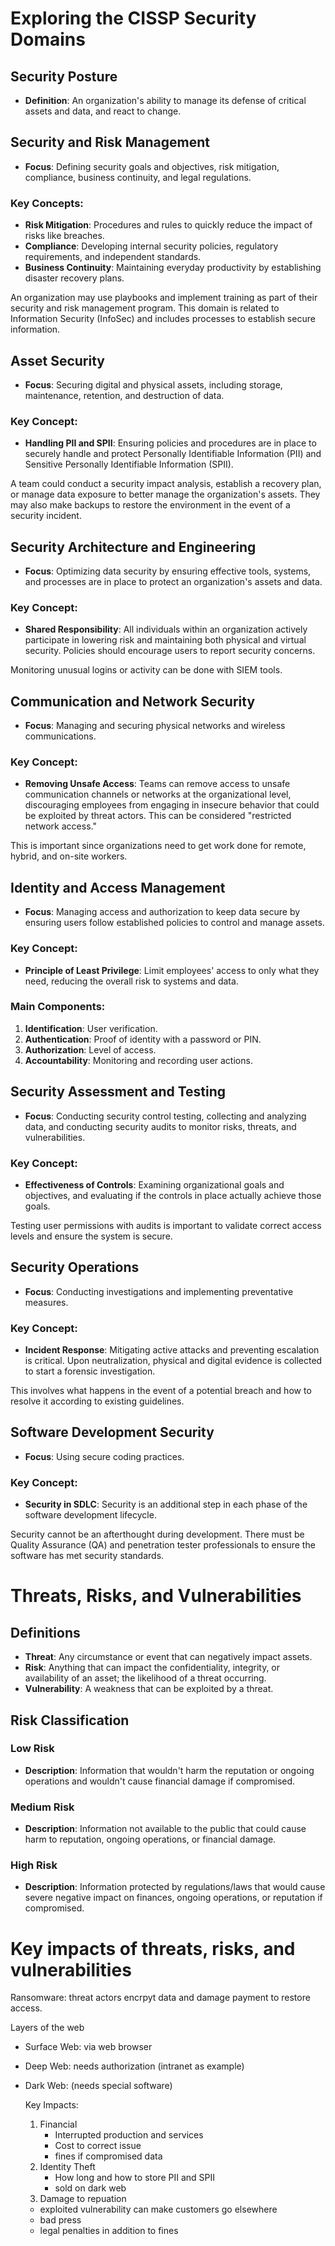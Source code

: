 # Exploring the CISSP Security Domains

## Security Posture
- **Definition**: An organization's ability to manage its defense of critical assets and data, and react to change.

## Security and Risk Management
- **Focus**: Defining security goals and objectives, risk mitigation, compliance, business continuity, and legal regulations.

### Key Concepts:
- **Risk Mitigation**: Procedures and rules to quickly reduce the impact of risks like breaches.
- **Compliance**: Developing internal security policies, regulatory requirements, and independent standards.
- **Business Continuity**: Maintaining everyday productivity by establishing disaster recovery plans.

An organization may use playbooks and implement training as part of their security and risk management program. This domain is related to Information Security (InfoSec) and includes processes to establish secure information.

## Asset Security
- **Focus**: Securing digital and physical assets, including storage, maintenance, retention, and destruction of data.

### Key Concept:
- **Handling PII and SPII**: Ensuring policies and procedures are in place to securely handle and protect Personally Identifiable Information (PII) and Sensitive Personally Identifiable Information (SPII).

A team could conduct a security impact analysis, establish a recovery plan, or manage data exposure to better manage the organization's assets. They may also make backups to restore the environment in the event of a security incident.

## Security Architecture and Engineering
- **Focus**: Optimizing data security by ensuring effective tools, systems, and processes are in place to protect an organization's assets and data.

### Key Concept:
- **Shared Responsibility**: All individuals within an organization actively participate in lowering risk and maintaining both physical and virtual security. Policies should encourage users to report security concerns.

Monitoring unusual logins or activity can be done with SIEM tools.

## Communication and Network Security
- **Focus**: Managing and securing physical networks and wireless communications.

### Key Concept:
- **Removing Unsafe Access**: Teams can remove access to unsafe communication channels or networks at the organizational level, discouraging employees from engaging in insecure behavior that could be exploited by threat actors. This can be considered "restricted network access."

This is important since organizations need to get work done for remote, hybrid, and on-site workers.

## Identity and Access Management
- **Focus**: Managing access and authorization to keep data secure by ensuring users follow established policies to control and manage assets.

### Key Concept:
- **Principle of Least Privilege**: Limit employees' access to only what they need, reducing the overall risk to systems and data.

### Main Components:
1. **Identification**: User verification.
2. **Authentication**: Proof of identity with a password or PIN.
3. **Authorization**: Level of access.
4. **Accountability**: Monitoring and recording user actions.

## Security Assessment and Testing
- **Focus**: Conducting security control testing, collecting and analyzing data, and conducting security audits to monitor risks, threats, and vulnerabilities.

### Key Concept:
- **Effectiveness of Controls**: Examining organizational goals and objectives, and evaluating if the controls in place actually achieve those goals.

Testing user permissions with audits is important to validate correct access levels and ensure the system is secure.

## Security Operations
- **Focus**: Conducting investigations and implementing preventative measures.

### Key Concept:
- **Incident Response**: Mitigating active attacks and preventing escalation is critical. Upon neutralization, physical and digital evidence is collected to start a forensic investigation.

This involves what happens in the event of a potential breach and how to resolve it according to existing guidelines.

## Software Development Security
- **Focus**: Using secure coding practices.

### Key Concept:
- **Security in SDLC**: Security is an additional step in each phase of the software development lifecycle.

Security cannot be an afterthought during development. There must be Quality Assurance (QA) and penetration tester professionals to ensure the software has met security standards.

# Threats, Risks, and Vulnerabilities

## Definitions

- **Threat**: Any circumstance or event that can negatively impact assets.
- **Risk**: Anything that can impact the confidentiality, integrity, or availability of an asset; the likelihood of a threat occurring.
- **Vulnerability**: A weakness that can be exploited by a threat.

## Risk Classification

### Low Risk
- **Description**: Information that wouldn't harm the reputation or ongoing operations and wouldn't cause financial damage if compromised.

### Medium Risk
- **Description**: Information not available to the public that could cause harm to reputation, ongoing operations, or financial damage.

### High Risk
- **Description**: Information protected by regulations/laws that would cause severe negative impact on finances, ongoing operations, or reputation if compromised.

# Key impacts of threats, risks, and vulnerabilities

Ransomware: threat actors encrpyt data and damage payment to restore access.

Layers of the web
- Surface Web: via web browser
- Deep Web: needs authorization (intranet as example)
- Dark Web: (needs special software)

  Key Impacts:
  1. Financial
     - Interrupted production and services
     - Cost to correct issue
     - fines if compromised data
  2. Identity Theft
     - How long and how to store PII and SPII
     - sold on dark web
   3. Damage to repuation
     - exploited vulnerability can make customers go elsewhere
     - bad press
     - legal penalties in addition to fines
 




  
